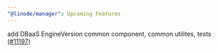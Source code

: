 ```yaml
---
"@linode/manager": Upcoming Features
---
```


add DBaaS EngineVersion common component, common utilites, tests ([#11197](https://github.com/linode/manager/pull/11197))
